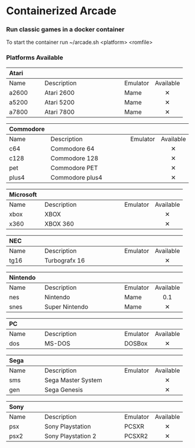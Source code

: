 # **Containerized Arcade**

### Run classic games in a docker container


To start the container run ~/arcade.sh \<platform> \<romfile>

### Platforms Available

|Atari||||
| :------| :------------------------------------| :---------| :--: |
|<div style="width:80px">Name</div>|<div style="width:200px">Description</div>|Emulator|Available
|a2600|Atari 2600|Mame|&#10005;
|a5200|Atari 5200|Mame|&#10005;
|a7800|Atari 7800|Mame|&#10005;

|Commodore||||
| :------| :------------------------------------| :---------| :--: |
|<div style="width:80px">Name</div>|<div style="width:200px">Description</div>|Emulator|Available
|c64|Commodore 64||&#10005;
|c128|Commodore 128||&#10005;
|pet|Commodore PET||&#10005;
|plus4|Commodore plus4||&#10005;

|Microsoft||||
| :------| :------------------------------------| :---------| :--: |
|<div style="width:80px">Name</div>|<div style="width:200px">Description</div>|Emulator|Available
|xbox|XBOX||&#10005;
|x360|XBOX 360||&#10005;

|NEC||||
| :------| :------------------------------------| :---------| :--: |
|<div style="width:80px">Name</div>|<div style="width:200px">Description</div>|Emulator|Available
|tg16|Turbografx 16||&#10005;

|Nintendo||||
| :------| :------------------------------------| :---------| :--: |
|<div style="width:80px">Name</div>|<div style="width:200px">Description</div>|Emulator|Available
|nes|Nintendo|Mame|0.1
|snes|Super Nintendo|Mame|&#10005;

|PC||||
| :------| :------------------------------------| :---------| :--: |
|<div style="width:80px">Name</div>|<div style="width:200px">Description</div>|Emulator|Available
|dos|MS-DOS|DOSBox|&#10005;


|Sega||||
| :------| :------------------------------------| :---------| :--: |
|<div style="width:80px">Name</div>|<div style="width:200px">Description</div>|Emulator|Available
|sms|Sega Master System||&#10005;
|gen|Sega Genesis||&#10005;

|Sony||||
| :------| :------------------------------------| :---------| :--: |
|<div style="width:80px">Name</div>|<div style="width:200px">Description</div>|Emulator|Available
|psx|Sony Playstation|PCSXR|&#10005;
|psx2|Sony Playstation 2|PCSXR2|&#10005;

